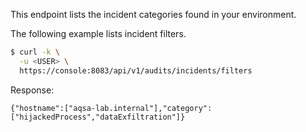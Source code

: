 This endpoint lists the incident categories found in your environment.

The following example lists incident filters.

```bash
$ curl -k \
  -u <USER> \
  https://console:8083/api/v1/audits/incidents/filters
```

Response:

```
{"hostname":["aqsa-lab.internal"],"category":["hijackedProcess","dataExfiltration"]}
```
